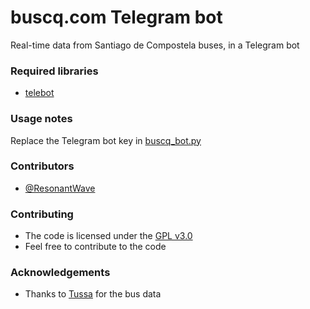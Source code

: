 # buscq.com Telegram bot
Real-time data from Santiago de Compostela buses, in a Telegram bot

### Required libraries

* [telebot](https://github.com/eternnoir/pyTelegramBotAPI)

### Usage notes

Replace the Telegram bot key in [buscq_bot.py](buscq_bot.py)

### Contributors
 *  [@ResonantWave](https://github.com/ResonantWave)

### Contributing
 *  The code is licensed under the [GPL v3.0](LICENSE)
 *  Feel free to contribute to the code

### Acknowledgements
 * Thanks to [Tussa](http://tussa.org) for the bus data

